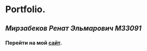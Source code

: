# Portfolio.
## *Мирзабеков Ренат Эльмарович М33091*
### Перейти на мой [сайт](https://renatmirz.github.io/web-5-sem/).